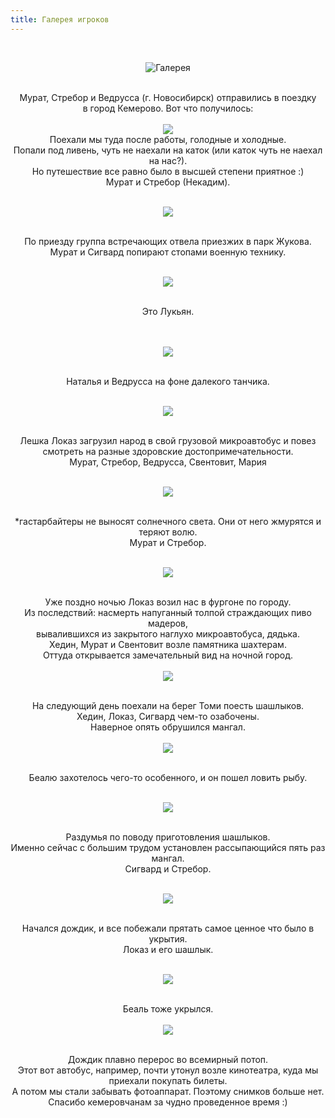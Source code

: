 ```yaml
---
title: Галерея игроков
---
```


&nbsp;

<p style='text-align: center'>
    <img src="/img/tit_gallery.jpg" alt='Галерея' />
</p>

<div align="center">
<br>Мурат, Стребор и Ведрусса (г. Новосибирск) отправились в поездку  
<br>в город Кемерово. Вот что получилось:
<br>
<br>
<a href="/img_gallery/kem_july06/1.jpg"><img border=0 src="/img_gallery/kem_july06/1_sm.jpg"></a>
<br>Поехали мы туда после работы, голодные и холодные. 
<br>Попали под ливень, чуть не наехали на каток (или каток чуть не наехал на нас?). 
<br>Но путешествие все равно было в высшей степени приятное :)
<br>Мурат и Стребор (Некадим).
<br><br>


<a href="/img_gallery/kem_july06/2.jpg"><img border=0 src="/img_gallery/kem_july06/2_sm.jpg"></a>

<br>По приезду группа встречающих отвела приезжих в парк Жукова. 
<br>Мурат и Сигвард попирают стопами военную технику.
<br>
<br>

<a href="/img_gallery/kem_july06/3.jpg"><img border=0 src="/img_gallery/kem_july06/3_sm.jpg"></a>

<br>Это Лукьян. 
<br> 
<br>
<br>

<a href="/img_gallery/kem_july06/4.jpg"><img border=0 src="/img_gallery/kem_july06/4_sm.jpg"></a>

<br>Наталья и Ведрусса на фоне далекого танчика.
<br>
<br>

<a href="/img_gallery/kem_july06/5.jpg"><img border=0 src="/img_gallery/kem_july06/5_sm.jpg"></a>

<br>Лешка Локаз загрузил народ в свой грузовой микроавтобус и повез
<br>смотреть на разные здоровские достопримечательности.
<br>Мурат, Стребор, Ведрусса, Свентовит, Мария
<br>
<br>

<a href="/img_gallery/kem_july06/6.jpg"><img border=0 src="/img_gallery/kem_july06/6_sm.jpg"></a>

<br>*гастарбайтеры не выносят солнечного света. Они от него жмурятся и
<br>теряют волю.
<br>Мурат и Стребор.
<br>
<br>

<a href="/img_gallery/kem_july06/7.jpg"><img border=0 src="/img_gallery/kem_july06/7_sm.jpg"></a>

<br>Уже поздно ночью Локаз возил нас в фургоне по городу.
<br>Из последствий: насмерть напуганный толпой страждающих пиво мадеров, 
<br>вывалившихся из закрытого наглухо микроавтобуса, дядька.
<br>Хедин, Мурат и Свентовит возле памятника шахтерам. 
<br>Оттуда открывается замечательный вид на ночной город.
<br>
<br>
<a href="/img_gallery/kem_july06/8.jpg"><img border=0 src="/img_gallery/kem_july06/8_sm.jpg"></a>

<br>На следующий день поехали на берег Томи поесть шашлыков. 
<br>Хедин, Локаз, Сигвард чем-то озабочены.
<br>Наверное опять обрушился мангал.
<br>
<br>
<a href="/img_gallery/kem_july06/9.jpg"><img border=0 src="/img_gallery/kem_july06/9_sm.jpg"></a>

<br>Беалю захотелось чего-то особенного, и он пошел ловить рыбу.
<br>
<br>

<a href="/img_gallery/kem_july06/10.jpg"><img border=0 src="/img_gallery/kem_july06/10_sm.jpg"></a>

<br>Раздумья по поводу приготовления шашлыков. 
<br>Именно сейчас с большим трудом установлен рассыпающийся пять раз мангал.
<br>Сигвард и Стребор.
<br><br>

<a href="/img_gallery/kem_july06/11.jpg"><img border=0 src="/img_gallery/kem_july06/11_sm.jpg"></a>

<br>Начался дождик, и все побежали прятать самое ценное что было в укрытия.
<br>Локаз и его шашлык.
<br><br>

<a href="/img_gallery/kem_july06/12.jpg"><img border=0 src="/img_gallery/kem_july06/12_sm.jpg"></a>

<br>Беаль тоже укрылся.
<br><br><a href="/img_gallery/kem_july06/13.jpg"><img border=0 src="/img_gallery/kem_july06/13_sm.jpg"></a>

<br>Дождик плавно перерос во всемирный потоп. 
<br>Этот вот автобус, например, почти утонул возле кинотеатра, куда мы приехали покупать билеты.
<br>А потом мы стали забывать фотоаппарат. Поэтому снимков больше нет. 
<br>Спасибо кемеровчанам за чудно проведенное время :)<br>


</div>
<p><div align="right"><i></i></div></p>